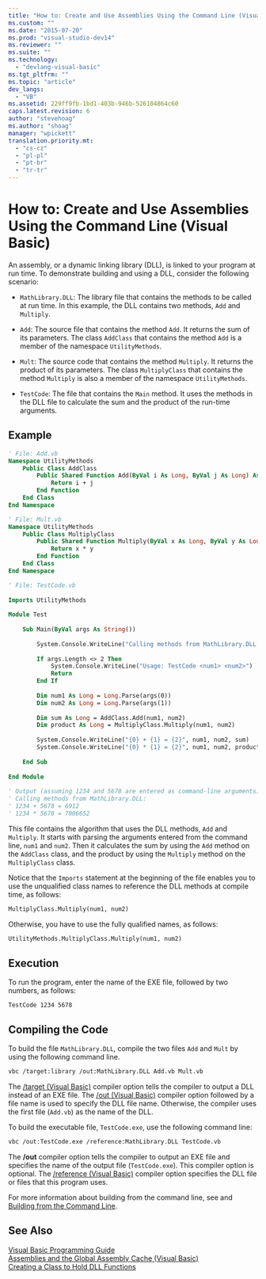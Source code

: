 ```yaml
---
title: "How to: Create and Use Assemblies Using the Command Line (Visual Basic) | Microsoft Docs"
ms.custom: ""
ms.date: "2015-07-20"
ms.prod: "visual-studio-dev14"
ms.reviewer: ""
ms.suite: ""
ms.technology: 
  - "devlang-visual-basic"
ms.tgt_pltfrm: ""
ms.topic: "article"
dev_langs: 
  - "VB"
ms.assetid: 229ff9fb-1bd1-403b-946b-526104864c60
caps.latest.revision: 6
author: "stevehoag"
ms.author: "shoag"
manager: "wpickett"
translation.priority.mt: 
  - "cs-cz"
  - "pl-pl"
  - "pt-br"
  - "tr-tr"
---
```

# How to: Create and Use Assemblies Using the Command Line (Visual Basic)
An assembly, or a dynamic linking library (DLL), is linked to your program at run time. To demonstrate building and using a DLL, consider the following scenario:  
  
-   `MathLibrary.DLL`: The library file that contains the methods to be called at run time. In this example, the DLL contains two methods, `Add` and `Multiply`.  
  
-   `Add`: The source file that contains the method `Add`. It returns the sum of its parameters. The class `AddClass` that contains the method `Add` is a member of the namespace `UtilityMethods`.  
  
-   `Mult`: The source code that contains the method `Multiply`. It returns the product of its parameters. The class `MultiplyClass` that contains the method `Multiply` is also a member of the namespace `UtilityMethods`.  
  
-   `TestCode`: The file that contains the `Main` method. It uses the methods in the DLL file to calculate the sum and the product of the run-time arguments.  
  
## Example  
  
```vb  
' File: Add.vb   
Namespace UtilityMethods  
    Public Class AddClass  
        Public Shared Function Add(ByVal i As Long, ByVal j As Long) As Long  
            Return i + j  
        End Function  
    End Class  
End Namespace  
```  
  
```vb  
' File: Mult.vb  
Namespace UtilityMethods  
    Public Class MultiplyClass  
        Public Shared Function Multiply(ByVal x As Long, ByVal y As Long) As Long  
            Return x * y  
        End Function  
    End Class  
End Namespace  
```  
  
```vb  
' File: TestCode.vb  
  
Imports UtilityMethods  
  
Module Test  
  
    Sub Main(ByVal args As String())  
  
        System.Console.WriteLine("Calling methods from MathLibrary.DLL:")  
  
        If args.Length <> 2 Then  
            System.Console.WriteLine("Usage: TestCode <num1> <num2>")  
            Return  
        End If  
  
        Dim num1 As Long = Long.Parse(args(0))  
        Dim num2 As Long = Long.Parse(args(1))  
  
        Dim sum As Long = AddClass.Add(num1, num2)  
        Dim product As Long = MultiplyClass.Multiply(num1, num2)  
  
        System.Console.WriteLine("{0} + {1} = {2}", num1, num2, sum)  
        System.Console.WriteLine("{0} * {1} = {2}", num1, num2, product)  
  
    End Sub  
  
End Module  
  
' Output (assuming 1234 and 5678 are entered as command-line arguments):  
' Calling methods from MathLibrary.DLL:  
' 1234 + 5678 = 6912  
' 1234 * 5678 = 7006652  
```  
  
 This file contains the algorithm that uses the DLL methods, `Add` and `Multiply`. It starts with parsing the arguments entered from the command line, `num1` and `num2`. Then it calculates the sum by using the `Add` method on the `AddClass` class, and the product by using the `Multiply` method on the `MultiplyClass` class.  
  
 Notice that the  `Imports` statement at the beginning of the file enables you to use the unqualified class names to reference the DLL methods at compile time, as follows:  
  
```vb  
MultiplyClass.Multiply(num1, num2)  
```  
  
 Otherwise, you have to use the fully qualified names, as follows:  
  
```vb  
UtilityMethods.MultiplyClass.Multiply(num1, num2)  
```  
  
## Execution  
 To run the program, enter the name of the EXE file, followed by two numbers, as follows:  
  
 `TestCode 1234 5678`  
  
## Compiling the Code  
 To build the file `MathLibrary.DLL`, compile the two files `Add` and `Mult` by using the following command line.  
  
```vb  
vbc /target:library /out:MathLibrary.DLL Add.vb Mult.vb  
```  
  
 The [/target (Visual Basic)](../../../../visual-basic/reference/command-line-compiler/target.md) compiler option tells the compiler to output a DLL instead of an EXE file. The [/out (Visual Basic)](../../../../visual-basic/reference/command-line-compiler/out.md) compiler option followed by a file name is used to specify the DLL file name. Otherwise, the compiler uses the first file (`Add.vb`) as the name of the DLL.  
  
 To build the executable file, `TestCode.exe`, use the following command line:  
  
```vb  
vbc /out:TestCode.exe /reference:MathLibrary.DLL TestCode.vb  
```  
  
 The **/out** compiler option tells the compiler to output an EXE file and specifies the name of the output file (`TestCode.exe`). This compiler option is optional. The [/reference (Visual Basic)](../../../../visual-basic/reference/command-line-compiler/reference.md) compiler option specifies the DLL file or files that this program uses.  
  
 For more information about building from the command line, see  and [Building from the Command Line](../../../../visual-basic/reference/command-line-compiler/building-from-the-command-line.md).  
  
## See Also  
 [Visual Basic Programming Guide](../../../../visual-basic/programming-guide/index.md)   
 [Assemblies and the Global Assembly Cache (Visual Basic)](../../../../visual-basic/programming-guide/concepts/assemblies-gac/index.md)   
 [Creating a Class to Hold DLL Functions](../Topic/Creating%20a%20Class%20to%20Hold%20DLL%20Functions.md)